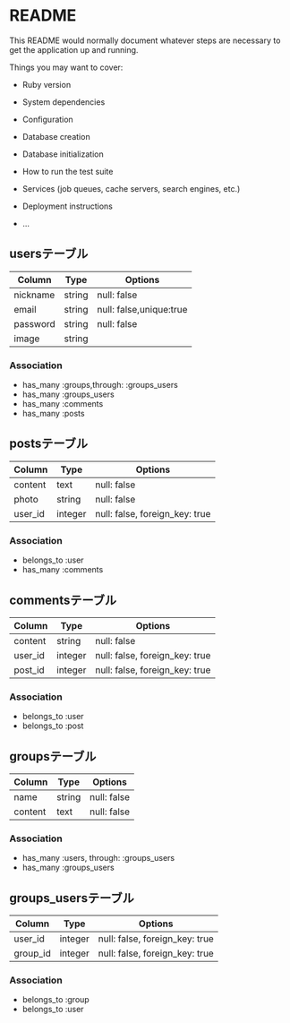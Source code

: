 # README

This README would normally document whatever steps are necessary to get the
application up and running.

Things you may want to cover:

* Ruby version

* System dependencies

* Configuration

* Database creation

* Database initialization

* How to run the test suite

* Services (job queues, cache servers, search engines, etc.)

* Deployment instructions

* ...

## usersテーブル
|Column|Type|Options|
|------|----|-------|
|nickname|string|null: false|
|email|string|null: false,unique:true|
|password|string|null: false|
|image|string|

### Association
- has_many :groups,through: :groups_users
- has_many :groups_users
- has_many :comments
- has_many :posts


## postsテーブル
|Column|Type|Options|
|------|----|-------|
|content|text|null: false|
|photo|string|null: false|
|user_id|integer|null: false, foreign_key: true|


### Association
- belongs_to :user
- has_many :comments


## commentsテーブル
|Column|Type|Options|
|------|----|-------|
|content|string|null: false|
|user_id|integer|null: false, foreign_key: true|
|post_id|integer|null: false, foreign_key: true|

### Association
- belongs_to :user
- belongs_to :post

## groupsテーブル
|Column|Type|Options|
|------|----|-------|
|name|string|null: false|
|content|text|null: false|

### Association
- has_many :users, through: :groups_users
- has_many :groups_users

## groups_usersテーブル

|Column|Type|Options|
|------|----|-------|
|user_id|integer|null: false, foreign_key: true|
|group_id|integer|null: false, foreign_key: true|

### Association
- belongs_to :group
- belongs_to :user


